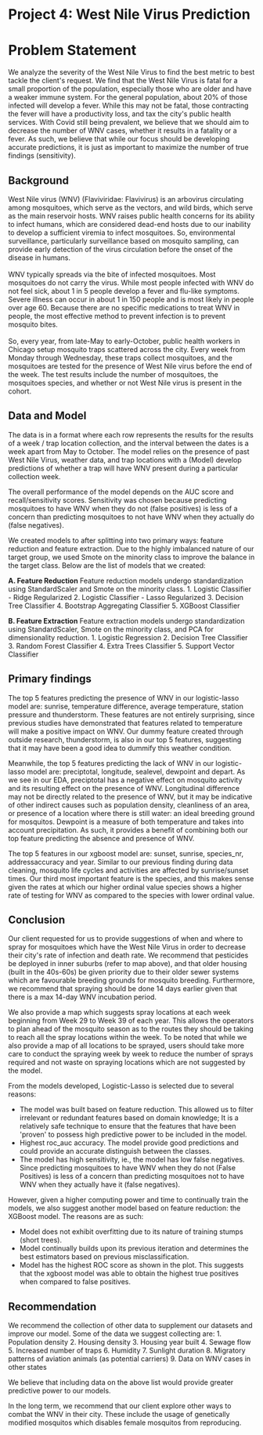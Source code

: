 # Project 4: West Nile Virus Prediction

# Problem Statement
We analyze the severity of the West Nile Virus to find the best metric to best tackle the client's request. We find that the West Nile Virus is fatal for a small proportion of the population, especially those who are older and have a weaker immune system. For the general population, about 20% of those infected will develop a fever. While this may not be fatal, those contracting the fever will have a productivity loss, and tax the city's public health services. With Covid still being prevalent, we believe that we should aim to decrease the number of WNV cases, whether it results in a fatality or a fever. As such, we believe that while our focus should be developing accurate predictions, it is just as important to maximize the number of true findings (sensitivity). 


## Background
West Nile virus (WNV) (Flaviviridae: Flavivirus) is an arbovirus circulating among mosquitoes, which serve as the vectors, and wild birds, which serve as the main reservoir hosts. WNV raises public health concerns for its ability to infect humans, which are considered dead-end hosts due to our inability to develop a sufficient viremia to infect mosquitoes. So, environmental surveillance, particularly surveillance based on mosquito sampling, can provide early detection of the virus circulation before the onset of the disease in humans.  
<br> WNV typically spreads via the bite of infected mosquitoes. Most mosquitoes do not carry the virus. While most people infected with WNV do not feel sick, about 1 in 5 people develop a fever and flu-like symptoms. Severe illness can occur in about 1 in 150 people and is most likely in people over age 60. Because there are no specific medications to treat WNV in people, the most effective method to prevent infection is to prevent mosquito bites. 
<br>
<br> So, every year, from late-May to early-October, public health workers in Chicago setup mosquito traps scattered across the city. Every week from Monday through Wednesday, these traps collect mosquitoes, and the mosquitoes are tested for the presence of West Nile virus before the end of the week. The test results include the number of mosquitoes, the mosquitoes species, and whether or not West Nile virus is present in the cohort. 

## Data and Model
The data is in a format where each row represents the results for the results of a week / trap location collection, and the interval between the dates is a week apart from May to October. The model relies on the presence of past West Nile Virus, weather data, and trap locations with a (Model) develop predictions of whether a trap will have WNV present during a particular collection week. 

The overall performance of the model depends on the AUC score and recall/sensitivity scores. Sensitivity was chosen because predicting mosquitoes to have WNV when they do not (false positives) is less of a concern than predicting mosquitoes to not have WNV when they actually do (false negatives). 

We created models to after splitting into two primary ways: feature reduction and feature extraction. Due to the highly imbalanced nature of our target group, we used Smote on the minority class to improve the balance in the target class. Below are the list of models that we created:

**A. Feature Reduction**
Feature reduction models undergo standardization using StandardScaler and Smote on the minority class.
    1. Logistic Classifier - Ridge Regularized
    2. Logistic Classifier - Lasso Regularized
    3. Decision Tree Classifier
    4. Bootstrap Aggregating Classifier
    5. XGBoost Classifier
    
**B. Feature Extraction**
Feature extraction models undergo standardization using StandardScaler, Smote on the minority class, and PCA for dimensionality reduction.
    1. Logistic Regression
    2. Decision Tree Classifier
    3. Random Forest Classifier
    4. Extra Trees Classifier
    5. Support Vector Classifier

## Primary findings

The top 5 features predicting the presence of WNV in our logistic-lasso model are: sunrise, temperature difference, average temperature, station pressure and thunderstorm. These features are not entirely surprising, since previous studies have demonstrated that features related to temperature will make a positive impact on WNV. Our dummy feature created through outside research, thunderstorm, is also in our top 5 features, suggesting that it may have been a good idea to dummify this weather condition.

Meanwhile, the top 5 features predicting the lack of WNV in our logistic-lasso model are: preciptotal, longitude, sealevel, dewpoint and depart. As we see in our EDA, preciptotal has a negative effect on mosquito activity and its resulting effect on the presence of WNV. Longitudinal difference may not be directly related to the presence of WNV, but it may be indicative of other indirect causes such as population density, cleanliness of an area, or presence of a location where there is still water: an ideal breeding ground for mosquitos. Dewpoint is a measure of both temperature and takes into account precipitation. As such, it provides a benefit of combining both our top feature predicting the absence and presence of WNV.

The top 5 features in our xgboost model are: sunset, sunrise, species_nr, addressaccuracy and year. Similar to our  previous finding during data cleaning, mosquito life cycles and activities are affected by sunrise/sunset times. Our third most important feature is the species, and this makes sense given the rates at which our higher ordinal value species shows a higher rate of testing for WNV as compared to the species with lower ordinal value.

## Conclusion
Our client requested for us to provide suggestions of when and where to spray for mosquitoes which have the West Nile Virus in order to decrease their city's rate of infection and death rate. We recommend that pesticides be deployed in inner suburbs (refer to map above), and that older housing (built in the 40s-60s) be given priority due to their older sewer systems which are favourable breeding grounds for mosquito breeding. Furthermore, we recommend that spraying should be done 14 days earlier given that there is a max 14-day WNV incubation period. 

We also provide a map which suggests spray locations at each week beginning from Week 29 to Week 39 of each year. This allows the operators to plan ahead of the mosquito season as to the routes they should be taking to reach all the spray locations within the week. To be noted that while we also provide a map of all locations to be sprayed, users should take more care to conduct the spraying week by week to reduce the number of sprays required and not waste on spraying locations which are not suggested by the model.

From the models developed, Logistic-Lasso is selected due to several reasons:
* The model was built based on feature reduction. This allowed us to filter irrelevant or redundant features based on domain knowledge; It is a relatively safe technique to ensure that the features that have been 'proven' to possess high predictive power to be included in the model. 
* Highest roc_auc accuracy.  The model provide good predictions and could provide an accurate distinguish between the classes. 
* The model has high sensitivity, ie., the model has low false negatives. Since predicting mosquitoes to have WNV when they do not (False Positives) is less of a concern than predicting mosquitoes not to have WNV when they actually have it (false negatives). 

However, given a higher computing power and time to continually train the models, we also suggest another model based on feature reduction: the XGBoost model. The reasons are as such:
* Model does not exhibit overfitting due to its nature of training stumps (short trees).
* Model continually builds upon its previous iteration and determines the best estimators based on previous misclassification.
* Model has the highest ROC score as shown in the plot. This suggests that the xgboost model was able to obtain the highest true positives when compared to false positives.


## Recommendation
We recommend the collection of other data to supplement our datasets and improve our model. Some of the data we suggest collecting are:
    1. Population density
    2. Housing density
    3. Housing year built
    4. Sewage flow
    5. Increased number of traps 
    6. Humidity
    7. Sunlight duration
    8. Migratory patterns of aviation animals (as potential carriers)
    9. Data on WNV cases in other states

We believe that including data on the above list would provide greater predictive power to our models.

In the long term, we recommend that our client explore other ways to combat the WNV in their city. These include the usage of genetically modified mosquitos which disables female mosquitos from reproducing.